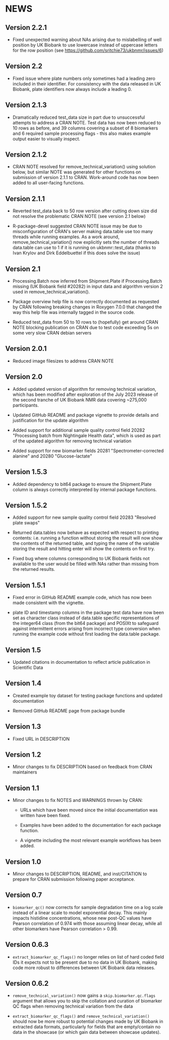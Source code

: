 # NEWS

## Version 2.2.1

 - Fixed unexpected warning about NAs arising due to mislabelling of well 
   position by UK Biobank to use lowercase instead of uppercase letters for
   the row position (see https://github.com/sritchie73/ukbnmr/issues/6)

## Version 2.2

 - Fixed issue where plate numbers only sometimes had a leading zero included in
   their identifier. For consistency with the data released in UK Biobank, plate 
   identifiers now always include a leading 0.

## Version 2.1.3

 - Dramatically reduced test_data size in part due to unsuccessful attempts to 
   address a CRAN NOTE. Test data has now been reduced to 10 rows as before, and
   39 columns covering a subset of 8 biomarkers and 6 required sample processing
   flags - this also makes example output easier to visually inspect.
 
## Version 2.1.2

 - CRAN NOTE resolved for remove_technical_variation() using solution below, but
   similar NOTE was generated for other functions on submission of version 2.1.1
   to CRAN. Work-around code has now been added to all user-facing functions.

## Version 2.1.1

 - Reverted test_data back to 50 row version after cutting down size did not
   resolve the problematic CRAN NOTE (see version 2.1 below)
   
 - R-package-devel suggested CRAN NOTE issue may be due to misconfiguration of
   CRAN's server making data.table use too many threads while running examples.
   As a work around, remove_technical_variation() now explicitly sets the number
   of threads data.table can use to 1 if it is running on ukbnmr::test_data 
   (thanks to Ivan Krylov and Dirk Eddelbuettel if this does solve the issue) 
   
## Version 2.1

 - Processing.Batch now inferred from Shipment.Plate if Processing.Batch missing
   (UK Biobank field #20282) in input data and algorithm version 2 used in 
   remove_technical_variation().

 - Package overview help file is now correctly documented as requested by CRAN
   following breaking changes in Roxygen 7.0.0 that changed the way this help 
   file was internally tagged in the source code.
   
 - Reduced test_data from 50 to 10 rows to (hopefully) get around CRAN NOTE 
   blocking publication on CRAN due to test code exceeding 5s on some very 
   slow CRAN debian servers 

## Version 2.0.1

 - Reduced image filesizes to address CRAN NOTE

## Version 2.0

 - Added updated version of algorithm for removing technical variation, which has
   been modified after exploration of the July 2023 release of the second tranche
   of UK Biobank NMR data covering ~275,000 participants.  
   
 - Updated GitHub README and package vignette to provide details and justification
   for the update algorithm
   
 - Added support for additional sample quality control field 20282 "Processing
   batch from Nightingale Health data", which is used as part of the updated
   algorithm for removing technical variation
   
 - Added support for new biomarker fields 20281 "Spectrometer-corrected alanine"
   and 20280 "Glucose-lactate"

## Version 1.5.3

 - Added dependency to bit64 package to ensure the Shipment.Plate column is always
   correctly interpreted by internal package functions.
 
## Version 1.5.2

 - Added support for new sample quality control field 20283 "Resolved plate swaps" 
 
 - Returned data.tables now behave as expected with respect to printing contents:
   i.e. running a function without storing the result will now show the contents
   of the returned table, and typing the name of the variable storing the result
   and hitting enter will show the contents on first try.
   
 - Fixed bug where columns corresponding to UK Biobank fields not available to
   the user would be filled with NAs rather than missing from the returned 
   results.
 
## Version 1.5.1

 - Fixed error in GitHub README example code, which has now been made consistent 
   with the vignette.
 
 - plate ID and timestamp columns in the package test data have now been set as 
   character class instead of data.table specific representations of the 
   integer64 class (from the bit64 package) and POSIXt to safeguard against 
   intermittent errors arising from incorrect type conversion when running the
   example code without first loading the data.table package.
 
## Version 1.5

 - Updated citations in documentation to reflect article publication in 
   Scientific Data

## Version 1.4

 - Created example toy dataset for testing package functions and updated 
   documentation
 
 - Removed GitHub README page from package bundle

## Version 1.3
 
 - Fixed URL in DESCRIPTION

## Version 1.2

 - Minor changes to fix DESCRIPTION based on feedback from CRAN maintainers 

## Version 1.1

- Minor changes to fix NOTES and WARNINGS thrown by CRAN: 

  - URLs which have been moved since the initial documentation was written have 
    been fixed.
    
  - Examples have been added to the documentation for each package function.
  
  - A vignette including the most relevant example workflows has been added.

## Version 1.0

- Minor changes to DESCRIPTION, README, and inst/CITATION to prepare for CRAN
  submission following paper acceptance.

## Version 0.7

- `biomarker_qc()` now corrects for sample degradation time on a log scale 
  instead of a linear scale to model exponential decay. This mainly impacts
  histidine concentrations, whose new post-QC values have Pearson correlation
  of 0.974 with those assuming linear decay, while all other biomarkers have
  Pearson correlation > 0.99.

## Version 0.6.3

- `extract_biomarker_qc_flags()` no longer relies on list of hard coded field 
  IDs it expects not to be present due to no data in UK Biobank, making code
  more robust to differences between UK Biobank data releases.

## Version 0.6.2

- `remove_technical_variation()` now gains a `skip.biomarker.qc.flags` argument
  that allows you to skip the collation and curation of biomarker QC flags when
  removing technical variation from the data
  
- `extract_biomarker_qc_flags()` and `remove_technical_variation()` should now
  be more robust to potential changes made by UK Biobank in extracted data 
  formats, particularly for fields that are empty/contain no data in the 
  showcase (or which gain data between showcase updates).
